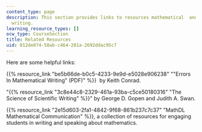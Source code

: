 ```yaml
---
content_type: page
description: This section provides links to resources mathematical  and scientific
  writing.
learning_resource_types: []
ocw_type: CourseSection
title: Related Resources
uid: 012de074-58ab-c464-201a-2692ddac95c7
---
```


Here are some helpful links:

{{% resource_link "be5b66de-b0c5-4233-9e9d-e5028e906238" "\"Errors In Mathematical Writing\" (PDF)" %}}  by Keith Conrad.

"{{% resource_link "3c8e44c8-2329-461a-93ba-c5ce50180316" "The Science of Scientific Writing" %}}" by George D. Gopen and Judith A. Swan.

{{% resource_link "2e15d603-2fa1-4842-9f68-861b237c7c37" "MathDL Mathematical Communication" %}}, a collection of resources for engaging students in writing and speaking about mathematics.